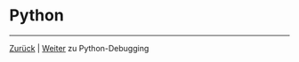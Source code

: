 # Python

<!--
grundlegende Informationen zu Python als Sprache (kurze Einführung)
Kapitelübersicht 
-->

---

[Zurück](../03-java/README.md) | [Weiter](../04-python/01-debugging/README.md) zu Python-Debugging